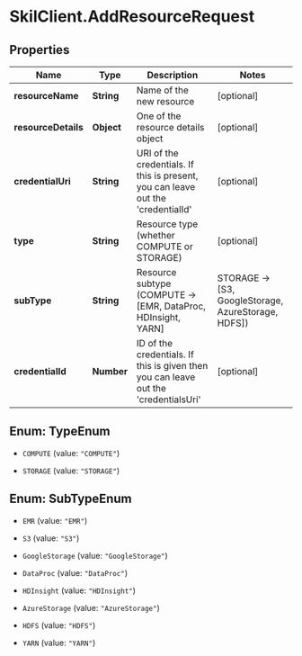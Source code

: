 # SkilClient.AddResourceRequest

## Properties
Name | Type | Description | Notes
------------ | ------------- | ------------- | -------------
**resourceName** | **String** | Name of the new resource | [optional] 
**resourceDetails** | **Object** | One of the resource details object | [optional] 
**credentialUri** | **String** | URI of the credentials. If this is present, you can leave out the &#39;credentialId&#39; | [optional] 
**type** | **String** | Resource type (whether COMPUTE or STORAGE) | [optional] 
**subType** | **String** | Resource subtype (COMPUTE -&gt; [EMR, DataProc, HDInsight, YARN] | STORAGE -&gt; [S3, GoogleStorage, AzureStorage, HDFS]) | [optional] 
**credentialId** | **Number** | ID of the credentials. If this is given then you can leave out the &#39;credentialsUri&#39; | [optional] 


<a name="TypeEnum"></a>
## Enum: TypeEnum


* `COMPUTE` (value: `"COMPUTE"`)

* `STORAGE` (value: `"STORAGE"`)




<a name="SubTypeEnum"></a>
## Enum: SubTypeEnum


* `EMR` (value: `"EMR"`)

* `S3` (value: `"S3"`)

* `GoogleStorage` (value: `"GoogleStorage"`)

* `DataProc` (value: `"DataProc"`)

* `HDInsight` (value: `"HDInsight"`)

* `AzureStorage` (value: `"AzureStorage"`)

* `HDFS` (value: `"HDFS"`)

* `YARN` (value: `"YARN"`)




